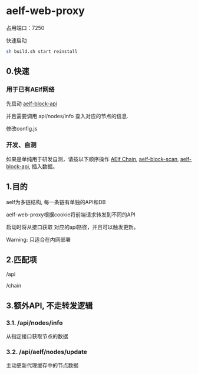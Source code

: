 # aelf-web-proxy

占用端口：7250

快速启动

```bash
sh build.sh start reinstall
```

## 0.快速

### 用于已有AElf网络

先启动 [aelf-block-api](https://github.com/AElfProject/aelf-block-api)

并且需要调用 api/nodes/info 查入对应的节点的信息.

修改config.js

### 开发、自测

如果是单纯用于研发自测，请按以下顺序操作
[AElf Chain](https://github.com/AElfProject/AElf),
[aelf-block-scan](https://github.com/AElfProject/aelf-block-scan),
[aelf-block-api](https://github.com/AElfProject/aelf-block-api),
插入数据。

## 1.目的

aelf为多链结构, 每一条链有单独的API和DB

aelf-web-proxy根据cookie将前端请求转发到不同的API

启动时将从接口获取 对应的api路径，并且可以触发更新。

Warning: 只适合在内网部署

## 2.匹配项

/api

/chain

## 3.额外API, 不走转发逻辑

### 3.1. /api/nodes/info

从指定接口获取节点的数据

### 3.2. /api/aelf/nodes/update

主动更新代理缓存中的节点数据
